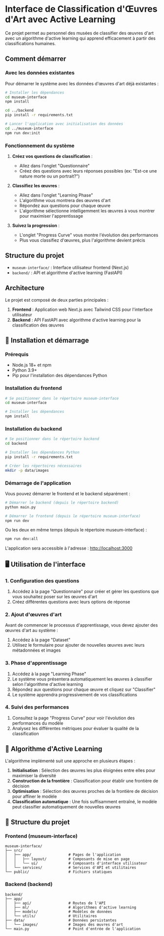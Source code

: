 # Interface de Classification d'Œuvres d'Art avec Active Learning

Ce projet permet au personnel des musées de classifier des œuvres d'art avec un algorithme d'active learning qui apprend efficacement à partir des classifications humaines.

## Comment démarrer

### Avec les données existantes

Pour démarrer le système avec les données d'œuvres d'art déjà existantes :

```bash
# Installer les dépendances
cd museum-interface
npm install

cd ../backend
pip install -r requirements.txt

# Lancer l'application avec initialisation des données
cd ../museum-interface
npm run dev:init
```

### Fonctionnement du système

1. **Créez vos questions de classification** :
   - Allez dans l'onglet "Questionnaire"
   - Créez des questions avec leurs réponses possibles (ex: "Est-ce une nature morte ou un portrait?")

2. **Classifiez les œuvres** :
   - Allez dans l'onglet "Learning Phase"
   - L'algorithme vous montrera des œuvres d'art
   - Répondez aux questions pour chaque œuvre
   - L'algorithme sélectionne intelligemment les œuvres à vous montrer pour maximiser l'apprentissage

3. **Suivez la progression** :
   - L'onglet "Progress Curve" vous montre l'évolution des performances
   - Plus vous classifiez d'œuvres, plus l'algorithme devient précis

## Structure du projet

- `museum-interface/` : Interface utilisateur frontend (Next.js)
- `backend/` : API et algorithme d'active learning (FastAPI)

## Architecture

Le projet est composé de deux parties principales :

1. **Frontend** : Application web Next.js avec Tailwind CSS pour l'interface utilisateur
2. **Backend** : API FastAPI avec algorithme d'active learning pour la classification des œuvres

## 🚀 Installation et démarrage

### Prérequis

- Node.js 18+ et npm
- Python 3.9+
- Pip pour l'installation des dépendances Python

### Installation du frontend

```bash
# Se positionner dans le répertoire museum-interface
cd museum-interface

# Installer les dépendances
npm install
```

### Installation du backend

```bash
# Se positionner dans le répertoire backend
cd backend

# Installer les dépendances Python
pip install -r requirements.txt

# Créer les répertoires nécessaires
mkdir -p data/images
```

### Démarrage de l'application

Vous pouvez démarrer le frontend et le backend séparément :

```bash
# Démarrer le backend (depuis le répertoire backend)
python main.py

# Démarrer le frontend (depuis le répertoire museum-interface)
npm run dev
```

Ou les deux en même temps (depuis le répertoire museum-interface) :

```bash
npm run dev:all
```

L'application sera accessible à l'adresse : [http://localhost:3000](http://localhost:3000)

## 🖥️ Utilisation de l'interface

### 1. Configuration des questions

1. Accédez à la page "Questionnaire" pour créer et gérer les questions que vous souhaitez poser sur les œuvres d'art
2. Créez différentes questions avec leurs options de réponse

### 2. Ajout d'œuvres d'art

Avant de commencer le processus d'apprentissage, vous devez ajouter des œuvres d'art au système :

1. Accédez à la page "Dataset"
2. Utilisez le formulaire pour ajouter de nouvelles œuvres avec leurs métadonnées et images

### 3. Phase d'apprentissage

1. Accédez à la page "Learning Phase"
2. Le système vous présentera automatiquement les œuvres à classifier selon l'algorithme d'active learning
3. Répondez aux questions pour chaque œuvre et cliquez sur "Classifier"
4. Le système apprendra progressivement de vos classifications

### 4. Suivi des performances

1. Consultez la page "Progress Curve" pour voir l'évolution des performances du modèle
2. Analysez les différentes métriques pour évaluer la qualité de la classification

## 🧠 Algorithme d'Active Learning

L'algorithme implémenté suit une approche en plusieurs étapes :

1. **Initialisation** : Sélection des œuvres les plus éloignées entre elles pour maximiser la diversité
2. **Construction de la frontière** : Classification pour établir une frontière de décision
3. **Optimisation** : Sélection des œuvres proches de la frontière de décision pour affiner le modèle
4. **Classification automatique** : Une fois suffisamment entraîné, le modèle peut classifier automatiquement de nouvelles œuvres

## 📁 Structure du projet

### Frontend (museum-interface)

```
museum-interface/
├── src/
│   ├── app/                 # Pages de l'application
│   │   ├── layout/          # Composants de mise en page
│   │   └── ui/              # Composants d'interface utilisateur
│   └── services/            # Services d'API et utilitaires
└── public/                  # Fichiers statiques
```

### Backend (backend)

```
backend/
├── app/
│   ├── api/                 # Routes de l'API
│   ├── ml/                  # Algorithmes d'active learning
│   ├── models/              # Modèles de données
│   └── utils/               # Utilitaires
├── data/                    # Données persistantes
│   └── images/              # Images des œuvres d'art
└── main.py                  # Point d'entrée de l'application
``` 